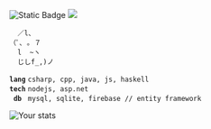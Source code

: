 ![Static Badge](https://img.shields.io/badge/Age-19-41ba96?style=flat) ![](https://komarev.com/ghpvc/?username=griinzy&color=41ba96&label=Views)

```
  ／l、             
（ﾟ､ ｡ ７         
  l  ~ヽ       
  じしf_,)ノ
```

**`lang`** `csharp, cpp, java, js, haskell`
<br>
**`tech`** `nodejs, asp.net`
<br>
**`  db  `** `mysql, sqlite, firebase // entity framework`

![Your stats](https://github-readme-stats.vercel.app/api/top-langs/?username=griinzy&hide=html&layout=compact&theme=github_dark_dimmed)
